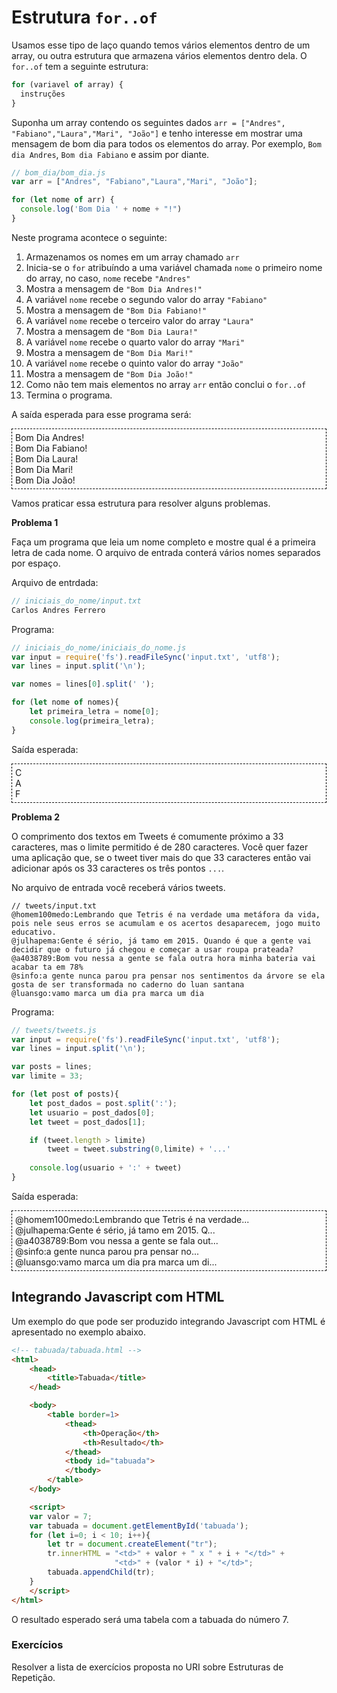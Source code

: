 # Estrutura `for..of`

Usamos esse tipo de laço quando temos vários elementos dentro de um array, ou outra estrutura que armazena vários elementos dentro dela. O `for..of` tem a seguinte estrutura:

```js
for (variavel of array) {
  instruções
}
```

Suponha um array contendo os seguintes dados `arr = ["Andres", "Fabiano","Laura","Mari", "João"]` e tenho interesse em mostrar uma mensagem de bom dia para todos os elementos do array. Por exemplo, `Bom dia Andres`, `Bom dia Fabiano` e assim por diante.

```js
// bom_dia/bom_dia.js
var arr = ["Andres", "Fabiano","Laura","Mari", "João"];

for (let nome of arr) {
  console.log('Bom Dia ' + nome + "!")
}
```

Neste programa acontece o seguinte:
1. Armazenamos os nomes em um array chamado `arr`
2. Inicia-se o `for` atribuíndo a uma variável chamada `nome` o primeiro nome do array, no caso, `nome` recebe `"Andres"`
3. Mostra a mensagem de `"Bom Dia Andres!"`
4. A variável `nome` recebe o segundo valor do array `"Fabiano"`
5. Mostra a mensagem de `"Bom Dia Fabiano!"`
6. A variável `nome` recebe o terceiro valor do array `"Laura"`
7. Mostra a mensagem de `"Bom Dia Laura!"`
8. A variável `nome` recebe o quarto valor do array `"Mari"`
9. Mostra a mensagem de `"Bom Dia Mari!"`
10. A variável `nome` recebe o quinto valor do array `"João"`
11. Mostra a mensagem de `"Bom Dia João!"`
12. Como não tem mais elementos no array `arr` então conclui o `for..of`
13. Termina o programa.

A saída esperada para esse programa será:
<div style="border: 1px dashed black; padding: 5px;">
Bom Dia Andres!<br>
Bom Dia Fabiano!<br>
Bom Dia Laura!<br>
Bom Dia Mari!<br>
Bom Dia João!
</div>

Vamos praticar essa estrutura para resolver alguns problemas.

**Problema 1**

Faça um programa que leia um nome completo e mostre qual é a primeira letra de cada nome. O arquivo de entrada conterá vários nomes separados por espaço.

Arquivo de entrdada:
```js
// iniciais_do_nome/input.txt
Carlos Andres Ferrero
```

Programa:
```js
// iniciais_do_nome/iniciais_do_nome.js
var input = require('fs').readFileSync('input.txt', 'utf8');
var lines = input.split('\n');

var nomes = lines[0].split(' ');

for (let nome of nomes){
    let primeira_letra = nome[0];
    console.log(primeira_letra);
}
```

Saída esperada:
<div style="border: 1px dashed black; padding: 5px;">
C<br>
A<br>
F<br>
</div>


**Problema 2**

O comprimento dos textos em Tweets é comumente próximo a 33 caracteres, mas o limite permitido é de 280 caracteres. Você quer fazer uma aplicação que, se o tweet tiver mais do que 33 caracteres então vai adicionar após os 33 caracteres os três pontos `...`.

No arquivo de entrada você receberá vários tweets.

```
// tweets/input.txt
@homem100medo:Lembrando que Tetris é na verdade uma metáfora da vida, pois nele seus erros se acumulam e os acertos desaparecem, jogo muito educativo.
@julhapema:Gente é sério, já tamo em 2015. Quando é que a gente vai decidir que o futuro já chegou e começar a usar roupa prateada?
@a4038789:Bom vou nessa a gente se fala outra hora minha bateria vai acabar ta em 78%
@sinfo:a gente nunca parou pra pensar nos sentimentos da árvore se ela gosta de ser transformada no caderno do luan santana
@luansgo:vamo marca um dia pra marca um dia
```

Programa:
```js
// tweets/tweets.js
var input = require('fs').readFileSync('input.txt', 'utf8');
var lines = input.split('\n');

var posts = lines;
var limite = 33;

for (let post of posts){
    let post_dados = post.split(':');
    let usuario = post_dados[0];
    let tweet = post_dados[1];

    if (tweet.length > limite)
        tweet = tweet.substring(0,limite) + '...'
    
    console.log(usuario + ':' + tweet)
}
```

Saída esperada:
<div style="border: 1px dashed black; padding: 5px;">
@homem100medo:Lembrando que Tetris é na verdade...<br>
@julhapema:Gente é sério, já tamo em 2015. Q...<br>
@a4038789:Bom vou nessa a gente se fala out...<br>
@sinfo:a gente nunca parou pra pensar no...<br>
@luansgo:vamo marca um dia pra marca um di...<br>
</div>

## Integrando Javascript com HTML

Um exemplo do que pode ser produzido integrando Javascript com HTML é apresentado no exemplo abaixo.

```html
<!-- tabuada/tabuada.html -->
<html>
    <head>
        <title>Tabuada</title>
    </head>

    <body>
        <table border=1>
            <thead>
                <th>Operação</th>
                <th>Resultado</th>
            </thead>
            <tbody id="tabuada">
            </tbody>
        </table>
    </body>

    <script>    
    var valor = 7;
    var tabuada = document.getElementById('tabuada');
    for (let i=0; i < 10; i++){
        let tr = document.createElement("tr");
        tr.innerHTML = "<td>" + valor + " x " + i + "</td>" +
                       "<td>" + (valor * i) + "</td>";
        tabuada.appendChild(tr);
    }
    </script>
</html>
```

O resultado esperado será uma tabela com a tabuada do número 7.

### Exercícios

Resolver a lista de exercícios proposta no URI sobre Estruturas de Repetição.